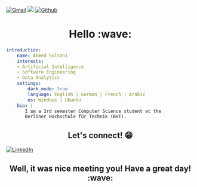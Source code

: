 [![Gmail](https://img.shields.io/badge/-ahmed.soltani-c14438?style=flat&logo=Gmail&logoColor=white)](mailto:ahso4137@bht-berlin.de) [![](https://visitcount.itsvg.in/api?id=ahmed-soltani&icon=5&color=1)](https://visitcount.itsvg.in) [![Github](https://img.shields.io/github/followers/ahmed-soltani?label=Follow&style=social)](https://github.com/ahmed-soltani) 

<h1 align="center">
    <b>Hello :wave:</b>
</h1>

``` yaml
introduction:
    name: Ahmed Soltani
    interests:
    - Artificial Intelligence
    - Software Engineering
    - Data Analytics
    settings:
        dark_mode: true
        language: English | German | French | Arabic
        os: Windows | Ubuntu
    bio: |
       I am a 3rd semester Computer Science student at the
       Berliner Hochschule für Technik (BHT).     
```

<h2 align="center">
    <b>Let's connect! 😁</b>
</h2>

[![LinkedIn](https://img.shields.io/badge/LinkedIn-%230077B5.svg?logo=linkedin&logoColor=white)](https://www.linkedin.com/in/ahmed-soltani-a325a2287/) 



<h2 align="center">
    <b>Well, it was nice meeting you! Have a great day! :wave:	
</h2>
